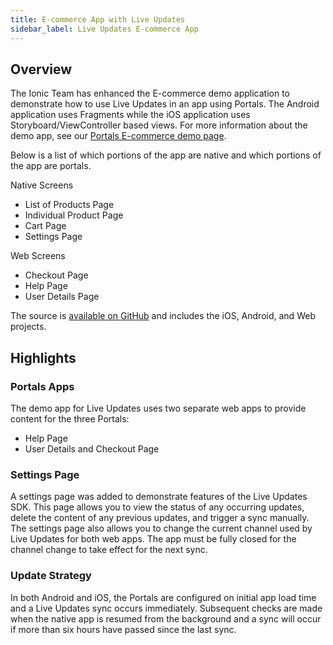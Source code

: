 ```yaml
---
title: E-commerce App with Live Updates
sidebar_label: Live Updates E-commerce App
---
```


## Overview

The Ionic Team has enhanced the E-commerce demo application to demonstrate how to use Live Updates in an app using Portals. The Android application uses Fragments while the iOS application uses Storyboard/ViewController based views. For more information about the demo app, see our [Portals E-commerce demo page](./ecommerce-app).

Below is a list of which portions of the app are native and which portions of the app are portals.

Native Screens

- List of Products Page
- Individual Product Page
- Cart Page
- Settings Page

Web Screens

- Checkout Page
- Help Page
- User Details Page

The source is [available on GitHub](https://github.com/ionic-team/live-updates-ecommerce-demo) and includes the iOS, Android, and Web projects.

## Highlights

### Portals Apps

The demo app for Live Updates uses two separate web apps to provide content for the three Portals:

- Help Page
- User Details and Checkout Page

### Settings Page

A settings page was added to demonstrate features of the Live Updates SDK. This page allows you to view the status of any occurring updates, delete the content of any previous updates, and trigger a sync manually. The settings page also allows you to change the current channel used by Live Updates for both web apps. The app must be fully closed for the channel change to take effect for the next sync.

### Update Strategy

In both Android and iOS, the Portals are configured on initial app load time and a Live Updates sync occurs immediately. Subsequent checks are made when the native app is resumed from the background and a sync will occur if more than six hours have passed since the last sync.
